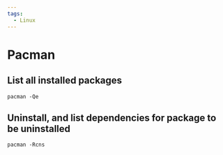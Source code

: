 ```yaml
---
tags:
  - Linux
---
```


# Pacman

## List all installed packages
```
pacman -Qe
```

## Uninstall, and list dependencies for package to be uninstalled

```
pacman -Rcns
```